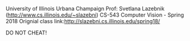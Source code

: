 University of Illinois Urbana Champaign
Prof: Svetlana Lazebnik  (http://www.cs.illinois.edu/~slazebni)
CS-543
Computer Vision - Spring 2018
Orignial class link:http://slazebni.cs.illinois.edu/spring18/

DO NOT CHEAT!
